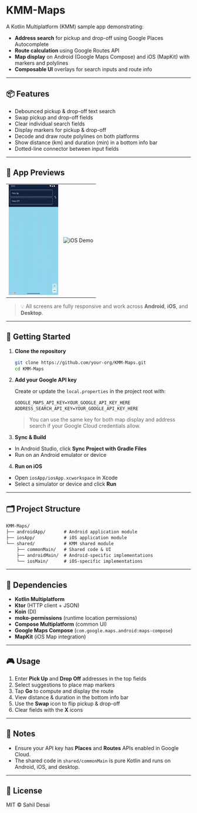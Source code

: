 # KMM-Maps

A Kotlin Multiplatform (KMM) sample app demonstrating:

* **Address search** for pickup and drop-off using Google Places Autocomplete
* **Route calculation** using Google Routes API
* **Map display** on Android (Google Maps Compose) and iOS (MapKit) with markers and polylines
* **Composable UI** overlays for search inputs and route info

---

## 📦 Features

* Debounced pickup & drop-off text search
* Swap pickup and drop-off fields
* Clear individual search fields
* Display markers for pickup & drop-off
* Decode and draw route polylines on both platforms
* Show distance (km) and duration (min) in a bottom info bar
* Dotted-line connector between input fields

---

## 📸 App Previews

<table>
  <tr>
    <td>
      <img src="/screenshots/android.gif" height="300" alt="Android Demo"/>
    </td>
    <td>
      <img src="/screenshots/ios.gif" height="300" alt="iOS Demo"/>
    </td>
  </tr>
</table>

> 💡 All screens are fully responsive and work across **Android**, **iOS**, and **Desktop**.
---

## 🚀 Getting Started

1. **Clone the repository**

   ```bash
   git clone https://github.com/your-org/KMM-Maps.git
   cd KMM-Maps
   ```

2. **Add your Google API key**

   Create or update the `local.properties` in the project root with:

   ```properties
   GOOGLE_MAPS_API_KEY=YOUR_GOOGLE_API_KEY_HERE
   ADDRESS_SEARCH_API_KEY=YOUR_GOOGLE_API_KEY_HERE
   ```

   > You can use the same key for both map display and address search if your Google Cloud credentials allow.

3. **Sync & Build**

  * In Android Studio, click **Sync Project with Gradle Files**
  * Run on an Android emulator or device

4. **Run on iOS**

  * Open `iosApp/iosApp.xcworkspace` in Xcode
  * Select a simulator or device and click **Run**

---

## 🗂 Project Structure

```text
KMM-Maps/
├── androidApp/       # Android application module
├── iosApp/           # iOS application module
└── shared/           # KMM shared module
    ├── commonMain/   # Shared code & UI
    ├── androidMain/  # Android-specific implementations
    └── iosMain/      # iOS-specific implementations
```

---

## 🔧 Dependencies

* **Kotlin Multiplatform**
* **Ktor** (HTTP client + JSON)
* **Koin** (DI)
* **moko-permissions** (runtime location permissions)
* **Compose Multiplatform** (common UI)
* **Google Maps Compose** (`com.google.maps.android:maps-compose`)
* **MapKit** (iOS Map integration)

---

## 🎮 Usage

1. Enter **Pick Up** and **Drop Off** addresses in the top fields
2. Select suggestions to place map markers
3. Tap **Go** to compute and display the route
4. View distance & duration in the bottom info bar
5. Use the **Swap** icon to flip pickup & drop-off
6. Clear fields with the **X** icons

---

## 📝 Notes

* Ensure your API key has **Places** and **Routes** APIs enabled in Google Cloud.
* The shared code in `shared/commonMain` is pure Kotlin and runs on Android, iOS, and desktop.

---

## 📖 License

MIT © Sahil Desai
